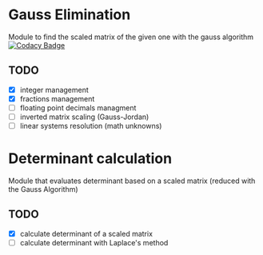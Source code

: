 # Gauss Elimination
Module to find the scaled matrix of the given one with the gauss algorithm
[![Codacy Badge](https://app.codacy.com/project/badge/Grade/cd4ba3ccb7704c6ab5e859ac3450083f)](https://www.codacy.com/gh/totoLab/gauss_elimination/dashboard?utm_source=github.com&amp;utm_medium=referral&amp;utm_content=totoLab/gauss_elimination&amp;utm_campaign=Badge_Grade)

## TODO 
- [x] integer management
- [x] fractions management
- [ ] floating point decimals managment
- [ ] inverted matrix scaling (Gauss-Jordan)
- [ ] linear systems resolution (math unknowns)

# Determinant calculation
Module that evaluates determinant based on a scaled matrix (reduced with the Gauss Algorithm)

## TODO
- [x] calculate determinant of a scaled matrix
- [ ] calculate determinant with Laplace's method
